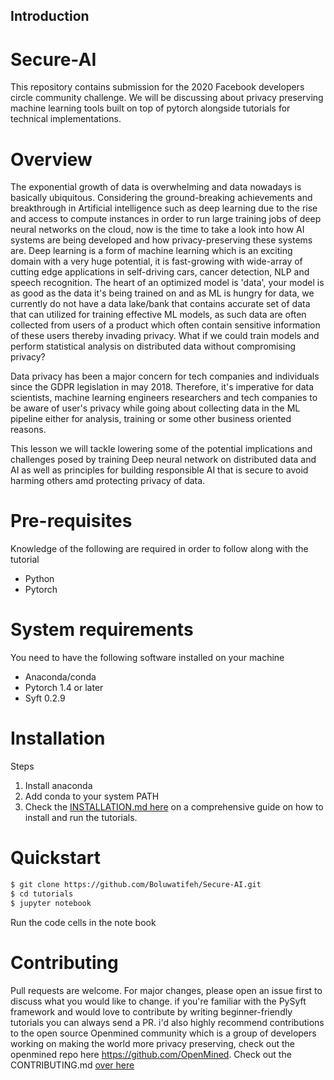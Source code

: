 ## Introduction

# Secure-AI

This repository contains submission for the 2020 Facebook developers circle community challenge. We will be discussing about privacy preserving machine learning tools built on top of pytorch alongside tutorials for technical implementations.

# Overview

The exponential growth of data is overwhelming and data nowadays is basically ubiquitous. Considering the ground-breaking achievements and breakthrough in Artificial intelligence such as deep learning due to the rise and access to compute instances in order to run large training jobs of deep neural networks on the cloud, now is the time to take a look into how AI systems are being developed and how privacy-preserving these systems are. Deep learning is a form of machine  learning which is an exciting domain with a very huge potential, it is fast-growing with wide-array of cutting edge applications in self-driving cars, cancer detection, NLP and speech recognition. The heart of an optimized model is 'data', your model is as good as the data it's being trained on and as ML is hungry for data, we currently do not have a data lake/bank that contains accurate set of data that can utilized for training effective ML models, as such data are often collected from users of a product which often contain sensitive information of these users thereby invading privacy. What if we could train models and perform statistical analysis on distributed data without compromising privacy? 

  Data privacy has been a major concern for tech companies and individuals since the GDPR legislation in may 2018. Therefore, it's imperative for data scientists, machine learning engineers researchers and tech companies to be aware of user's privacy while going about collecting data in the ML pipeline either for analysis, training or some other business oriented reasons. 

This lesson we will tackle lowering some of the potential implications and challenges posed by training Deep neural network on distributed data and AI as well as principles for building responsible AI that is secure to avoid harming others amd protecting privacy of data.

# Pre-requisites
Knowledge of the following are required in order to follow along with the tutorial

- Python
- Pytorch 

# System requirements 
You need to have the following software installed on your machine

- Anaconda/conda
- Pytorch 1.4 or later 
- Syft 0.2.9

# Installation 
Steps
1. Install anaconda 
2. Add conda to your system PATH
3. Check the [INSTALLATION.md here](https://github.com/Boluwatifeh/Secure-AI/blob/master/INSTALLATION.md) on a comprehensive guide on how to install and run the tutorials.

# Quickstart

```bash
$ git clone https://github.com/Boluwatifeh/Secure-AI.git
$ cd tutorials 
$ jupyter notebook
``` 
Run the code cells in the note book 


# Contributing 
Pull requests are welcome. For major changes, please open an issue first to discuss what you would like to change. if you're familiar with the PySyft framework and would love to contribute by writing beginner-friendly tutorials you can always send a PR. i'd also highly recommend contributions to the open source Openmined community which is a group of developers working on making the world more privacy preserving, check out the openmined repo here https://github.com/OpenMined. Check out the CONTRIBUTING.md [over here](https://github.com/Boluwatifeh/Secure-AI/blob/master/CONTRIBUTING.md)

